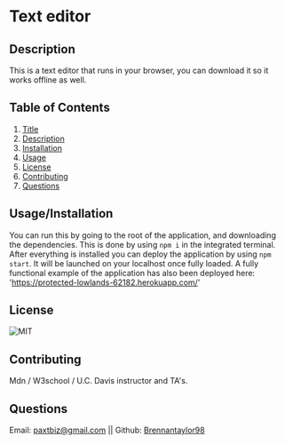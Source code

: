 # Text editor

## Description
This is a text editor that runs in your browser, you can download it so it works offline as well.

## Table of Contents
1.  [Title](#title)
2.  [Description](#description)
3.  [Installation](#installation)
4.  [Usage](#usage)
5.  [License](#license)
6.  [Contributing](#contributing)
7.  [Questions](#questions)

## Usage/Installation
You can run this by going to the root of the application, and downloading the dependencies. This is done by using `npm i` in the integrated terminal. After everything is installed you can deploy the application by using `npm start`. It will be launched on your localhost once fully loaded. A fully functional example of the application has also been deployed here: 'https://protected-lowlands-62182.herokuapp.com/'

## License
![MIT](https://img.shields.io/badge/license-MIT-blue)

## Contributing
Mdn / W3school / U.C. Davis instructor and TA's.

## Questions
Email: [paxtbiz@gmail.com](https://paxtbiz@gmail.com) ||
Github: [Brennantaylor98](https://github.com/Brennantaylor98)
